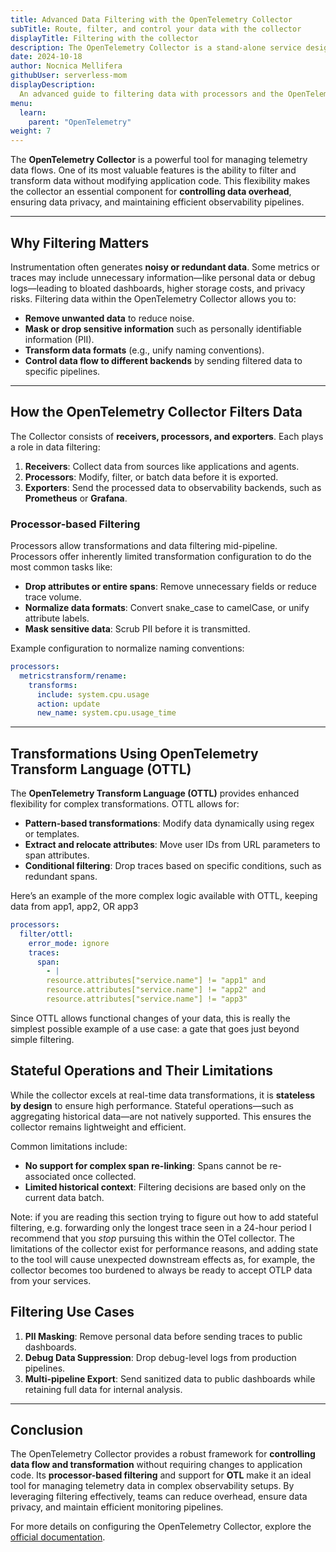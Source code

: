 ```yaml
---
title: Advanced Data Filtering with the OpenTelemetry Collector
subTitle: Route, filter, and control your data with the collector
displayTitle: Filtering with the collector
description: The OpenTelemetry Collector is a stand-alone service designed to collect, process, and export telemetry data such as logs, metrics, and traces. You can filter this data with the collector.
date: 2024-10-18
author: Nocnica Mellifera
githubUser: serverless-mom
displayDescription: 
  An advanced guide to filtering data with processors and the OpenTelemetry Transform Language
menu:
  learn:
    parent: "OpenTelemetry"
weight: 7
---
```


The **OpenTelemetry Collector** is a powerful tool for managing telemetry data flows. One of its most valuable features is the ability to filter and transform data without modifying application code. This flexibility makes the collector an essential component for **controlling data overhead**, ensuring data privacy, and maintaining efficient observability pipelines.

---

## Why Filtering Matters

Instrumentation often generates **noisy or redundant data**. Some metrics or traces may include unnecessary information—like personal data or debug logs—leading to bloated dashboards, higher storage costs, and privacy risks. Filtering data within the OpenTelemetry Collector allows you to:

- **Remove unwanted data** to reduce noise.
- **Mask or drop sensitive information** such as personally identifiable information (PII).
- **Transform data formats** (e.g., unify naming conventions).
- **Control data flow to different backends** by sending filtered data to specific pipelines.

---

## How the OpenTelemetry Collector Filters Data

The Collector consists of **receivers, processors, and exporters**. Each plays a role in data filtering:

1. **Receivers**: Collect data from sources like applications and agents.
2. **Processors**: Modify, filter, or batch data before it is exported.
3. **Exporters**: Send the processed data to observability backends, such as **Prometheus** or **Grafana**.

### Processor-based Filtering

Processors allow transformations and data filtering mid-pipeline. Processors offer inherently limited transformation configuration to do the most common tasks like:

- **Drop attributes or entire spans**: Remove unnecessary fields or reduce trace volume.
- **Normalize data formats**: Convert snake_case to camelCase, or unify attribute labels.
- **Mask sensitive data**: Scrub PII before it is transmitted.

Example configuration to normalize naming conventions:

```yaml
processors:
  metricstransform/rename:
    transforms:
      include: system.cpu.usage
      action: update
      new_name: system.cpu.usage_time

```

---

## Transformations Using OpenTelemetry Transform Language (OTTL)

The **OpenTelemetry Transform Language (OTTL)** provides enhanced flexibility for complex transformations. OTTL allows for:

- **Pattern-based transformations**: Modify data dynamically using regex or templates.
- **Extract and relocate attributes**: Move user IDs from URL parameters to span attributes.
- **Conditional filtering**: Drop traces based on specific conditions, such as redundant spans.

Here’s an example of the more complex logic available with OTTL, keeping data from app1, app2, OR app3

```yaml
processors:
  filter/ottl:
    error_mode: ignore
    traces:
      span:
        - |
        resource.attributes["service.name"] != "app1" and
        resource.attributes["service.name"] != "app2" and
        resource.attributes["service.name"] != "app3"

```

Since OTTL allows functional changes of your data, this is really the simplest possible example of a use case: a gate that goes just beyond simple filtering. 

## Stateful Operations and Their Limitations

While the collector excels at real-time data transformations, it is **stateless by design** to ensure high performance. Stateful operations—such as aggregating historical data—are not natively supported. This ensures the collector remains lightweight and efficient.

Common limitations include:

- **No support for complex span re-linking**: Spans cannot be re-associated once collected.
- **Limited historical context**: Filtering decisions are based only on the current data batch.

Note: if you are reading this section trying to figure out how to add stateful filtering, e.g. forwarding only the longest trace seen in a 24-hour period I recommend that you *stop* pursuing this within the OTel collector. The limitations of the collector exist for performance reasons, and adding state to the tool will cause unexpected downstream effects as, for example, the collector becomes too burdened to always be ready to accept OTLP data from your services.

## Filtering Use Cases

1. **PII Masking**: Remove personal data before sending traces to public dashboards.
2. **Debug Data Suppression**: Drop debug-level logs from production pipelines.
3. **Multi-pipeline Export**: Send sanitized data to public dashboards while retaining full data for internal analysis.

---

## Conclusion

The OpenTelemetry Collector provides a robust framework for **controlling data flow and transformation** without requiring changes to application code. Its **processor-based filtering** and support for **OTL** make it an ideal tool for managing telemetry data in complex observability setups. By leveraging filtering effectively, teams can reduce overhead, ensure data privacy, and maintain efficient monitoring pipelines.

For more details on configuring the OpenTelemetry Collector, explore the [official documentation](https://opentelemetry.io/docs/collector/).